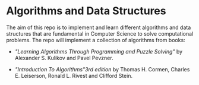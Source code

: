 # Algorithms and Data Structures

The aim of this repo is to implement and learn different algorithms and data structures that are fundamental in Computer Science to solve computational problems. The repo will implement a collection of algorithms from books: 

- *"Learning Algorithms Through Programming and Puzzle Solving"* by Alexander S. Kulikov and Pavel Pevzner.

- *"Introduction To Algorithms"3rd edition* by Thomas H. Cormen, Charles E. Leiserson, Ronald L. Rivest and Clifford Stein.
